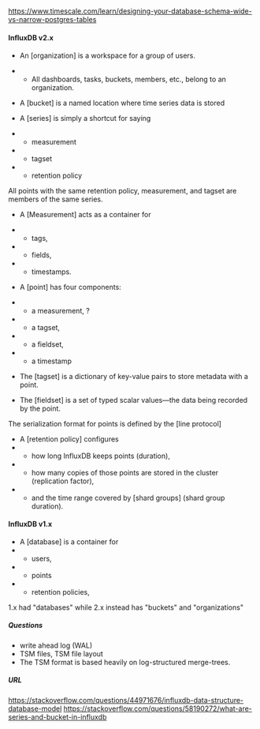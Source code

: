 #####

https://www.timescale.com/learn/designing-your-database-schema-wide-vs-narrow-postgres-tables

#### InfluxDB v2.x

* An [organization] is a workspace for a group of users. 
* * All dashboards, tasks, buckets, members, etc., belong to an organization.

* A [bucket] is a named location    where time series data is stored


* A [series] is simply a shortcut for saying
* * measurement
* * tagset
* * retention policy

All points with the same retention policy, measurement, and tagset are members of the same series.

* A [Measurement] acts as a container for 
* * tags, 
* * fields,  
* * timestamps. 

* A [point] has four components: 
* * a measurement, ?
* * a tagset, 
* * a fieldset, 
* * a timestamp

* The [tagset] is a dictionary of key-value pairs to store metadata with a point.
* The [fieldset] is a set of typed scalar values—the data being recorded by the point.

The serialization format for points is defined by the [line protocol] 

* A [retention policy] configures 
* * how long InfluxDB keeps points (duration), 
* * how many copies of those points are stored in the cluster (replication factor), 
* * and the time range covered by [shard groups] (shard group duration).

#### InfluxDB v1.x

* A [database] is a container for
* * users,
* * points
* * retention policies,

1.x had "databases" while 2.x instead has "buckets" and "organizations"

##### Questions

* write ahead log (WAL)
* TSM files, TSM file layout
* The TSM format is based heavily on log-structured merge-trees.

##### URL

https://stackoverflow.com/questions/44971676/influxdb-data-structure-database-model
https://stackoverflow.com/questions/58190272/what-are-series-and-bucket-in-influxdb
